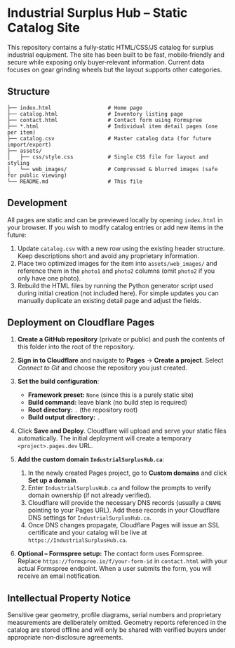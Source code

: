 # Industrial Surplus Hub – Static Catalog Site

This repository contains a fully‑static HTML/CSS/JS catalog for surplus industrial equipment. The site has been built to be fast, mobile‑friendly and secure while exposing only buyer‑relevant information. Current data focuses on gear grinding wheels but the layout supports other categories.

## Structure

```
├── index.html                  # Home page
├── catalog.html                # Inventory listing page
├── contact.html                # Contact form using Formspree
├── *.html                      # Individual item detail pages (one per item)
├── catalog.csv                 # Master catalog data (for future import/export)
├── assets/
│   ├── css/style.css           # Single CSS file for layout and styling
│   └── web_images/             # Compressed & blurred images (safe for public viewing)
└── README.md                   # This file
```

## Development

All pages are static and can be previewed locally by opening `index.html` in your browser. If you wish to modify catalog entries or add new items in the future:

1.  Update `catalog.csv` with a new row using the existing header structure.  Keep descriptions short and avoid any proprietary information.
2.  Place two optimized images for the item into `assets/web_images/` and reference them in the `photo1` and `photo2` columns (omit `photo2` if you only have one photo).
3.  Rebuild the HTML files by running the Python generator script used during initial creation (not included here). For simple updates you can manually duplicate an existing detail page and adjust the fields.

## Deployment on Cloudflare Pages

1.  **Create a GitHub repository** (private or public) and push the contents of this folder into the root of the repository.
2.  **Sign in to Cloudflare** and navigate to **Pages** → **Create a project**.  Select *Connect to Git* and choose the repository you just created.
3.  **Set the build configuration**:
    
    * **Framework preset:** `None` (since this is a purely static site)
    * **Build command:** leave blank (no build step is required)
    * **Root directory:** `.` (the repository root)
    * **Build output directory:** `.`

4.  Click **Save and Deploy**.  Cloudflare will upload and serve your static files automatically.  The initial deployment will create a temporary `<project>.pages.dev` URL.
5.  **Add the custom domain `IndustrialSurplusHub.ca`**:

    1. In the newly created Pages project, go to **Custom domains** and click **Set up a domain**.
    2. Enter `IndustrialSurplusHub.ca` and follow the prompts to verify domain ownership (if not already verified).
    3. Cloudflare will provide the necessary DNS records (usually a `CNAME` pointing to your Pages URL).  Add these records in your Cloudflare DNS settings for `IndustrialSurplusHub.ca`.
    4. Once DNS changes propagate, Cloudflare Pages will issue an SSL certificate and your catalog will be live at `https://IndustrialSurplusHub.ca`.

6.  **Optional – Formspree setup:**  The contact form uses Formspree.  Replace `https://formspree.io/f/your-form-id` in `contact.html` with your actual Formspree endpoint.  When a user submits the form, you will receive an email notification.

## Intellectual Property Notice

Sensitive gear geometry, profile diagrams, serial numbers and proprietary measurements are deliberately omitted.  Geometry reports referenced in the catalog are stored offline and will only be shared with verified buyers under appropriate non‑disclosure agreements.
